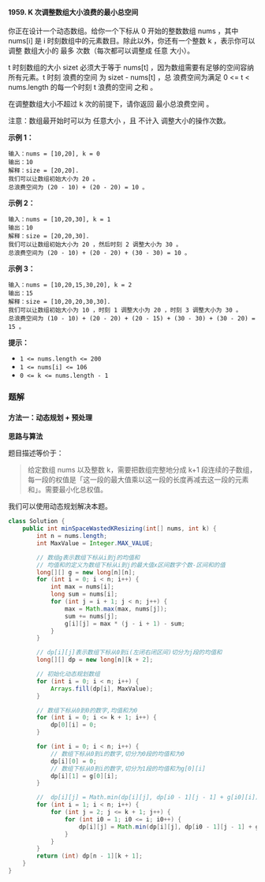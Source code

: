 #### 1959. K 次调整数组大小浪费的最小总空间

你正在设计一个动态数组。给你一个下标从 0 开始的整数数组 nums ，其中 nums[i] 是 i 时刻数组中的元素数目。除此以外，你还有一个整数 k ，表示你可以 调整 数组大小的 最多 次数（每次都可以调整成 任意 大小）。

t 时刻数组的大小 sizet 必须大于等于 nums[t] ，因为数组需要有足够的空间容纳所有元素。t 时刻 浪费的空间 为 sizet - nums[t] ，总 浪费空间为满足 0 <= t < nums.length 的每一个时刻 t 浪费的空间 之和 。

在调整数组大小不超过 k 次的前提下，请你返回 最小总浪费空间 。

注意：数组最开始时可以为 任意大小 ，且 不计入 调整大小的操作次数。

**示例 1：**

```shell
输入：nums = [10,20], k = 0
输出：10
解释：size = [20,20].
我们可以让数组初始大小为 20 。
总浪费空间为 (20 - 10) + (20 - 20) = 10 。
```

**示例 2：**

```shell
输入：nums = [10,20,30], k = 1
输出：10
解释：size = [20,20,30].
我们可以让数组初始大小为 20 ，然后时刻 2 调整大小为 30 。
总浪费空间为 (20 - 10) + (20 - 20) + (30 - 30) = 10 。
```

**示例 3：**

```shell
输入：nums = [10,20,15,30,20], k = 2
输出：15
解释：size = [10,20,20,30,30].
我们可以让数组初始大小为 10 ，时刻 1 调整大小为 20 ，时刻 3 调整大小为 30 。
总浪费空间为 (10 - 10) + (20 - 20) + (20 - 15) + (30 - 30) + (30 - 20) = 15 。
```

**提示：**

- `1 <= nums.length <= 200`
- `1 <= nums[i] <= 106`
- `0 <= k <= nums.length - 1`

### 题解

#### 方法一：动态规划 + 预处理

**思路与算法**

题目描述等价于：

> 给定数组 nums 以及整数 k，需要把数组完整地分成 k+1 段连续的子数组，每一段的权值是「这一段的最大值乘以这一段的长度再减去这一段的元素和」。需要最小化总权值。
>

我们可以使用动态规划解决本题。

```java
class Solution {
    public int minSpaceWastedKResizing(int[] nums, int k) {
        int n = nums.length;
        int MaxValue = Integer.MAX_VALUE;

        // 数组g表示数组下标从i到j的均值和
        // 均值和的定义为数组下标从i到j的最大值x区间数字个数-区间和的值
        long[][] g = new long[n][n];
        for (int i = 0; i < n; i++) {
            int max = nums[i];
            long sum = nums[i];
            for (int j = i + 1; j < n; j++) {
                max = Math.max(max, nums[j]);
                sum += nums[j];
                g[i][j] = max * (j - i + 1) - sum;
            }
        }

        // dp[i][j]表示数组下标从0到i(左闭右闭区间)切分为j段的均值和
        long[][] dp = new long[n][k + 2];

        // 初始化动态规划数组
        for (int i = 0; i < n; i++) {
            Arrays.fill(dp[i], MaxValue);
        }

        // 数组下标从0到0的数字,均值和为0
        for (int i = 0; i <= k + 1; i++) {
            dp[0][i] = 0;
        }

        for (int i = 0; i < n; i++) {
            // 数组下标从0到i的数字,切分为0段的均值和为0
            dp[i][0] = 0;
            // 数组下标从0到i的数字,切分为1段的均值和为g[0][i]
            dp[i][1] = g[0][i];
        }

        //  dp[i][j] = Math.min(dp[i][j], dp[i0 - 1][j - 1] + g[i0][i])
        for (int i = 1; i < n; i++) {
            for (int j = 2; j <= k + 1; j++) {
                for (int i0 = 1; i0 <= i; i0++) {
                    dp[i][j] = Math.min(dp[i][j], dp[i0 - 1][j - 1] + g[i0][i]);
                }
            }
        }
        return (int) dp[n - 1][k + 1];
    }
}
```

